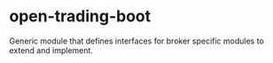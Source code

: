 # open-trading-boot
Generic module that defines interfaces for broker specific modules to extend and implement.
